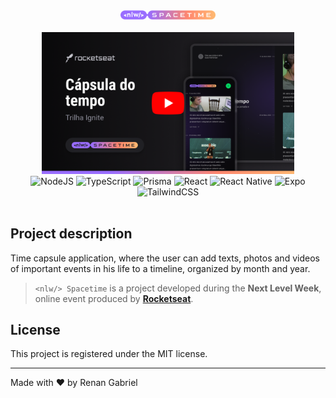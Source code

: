 <div align="center">
  <img alt="NLW Spacetime" src=".github/assets/nlw-spacetime-logo.svg" width="30%"/>
</div>

<br>

<div align="center">
  <a href="https://youtu.be/TvWS_5B5R1I">
    <img src=".github/assets/preview.png" alt="NLW Spacetime preview" style="width: 80%;">
  </a>

  <br>

  <img alt="NodeJS" src="https://img.shields.io/badge/node.js-6DA55F?style=for-the-badge&logo=node.js&logoColor=white"/>
  <img alt="TypeScript" src="https://img.shields.io/badge/typescript-%23007ACC.svg?style=for-the-badge&logo=typescript&logoColor=white"/>
  <img alt="Prisma" src="https://img.shields.io/badge/Prisma-3982CE?style=for-the-badge&logo=Prisma&logoColor=white"/>
  <img alt="React" src="https://img.shields.io/badge/react-%2320232a.svg?style=for-the-badge&logo=react&logoColor=%2361DAFB"/>
  <img alt="React Native" src="https://img.shields.io/badge/react_native-%2320232a.svg?style=for-the-badge&logo=react&logoColor=%2361DAFB"/>
  <img alt="Expo" src="https://img.shields.io/badge/expo-1C1E24?style=for-the-badge&logo=expo&logoColor=#D04A37"/>
  <img alt="TailwindCSS" src="https://img.shields.io/badge/tailwindcss-%2338B2AC.svg?style=for-the-badge&logo=tailwind-css&logoColor=white"/>
</div>

<br>

## Project description

Time capsule application, where the user can add texts, photos and videos of important events in his life to a timeline, organized by month and year.

> `<nlw/> Spacetime` is a project developed during the **Next Level Week**, online event produced by [**Rocketseat**](https://www.rocketseat.com.br/).

## License

This project is registered under the MIT license.

---

Made with ❤️ by Renan Gabriel
